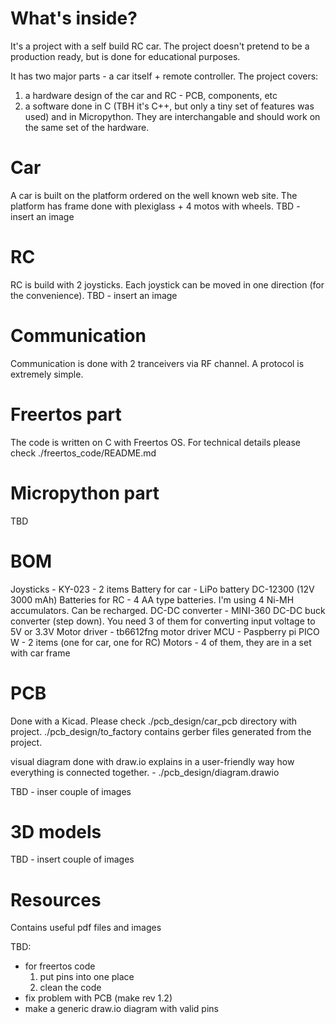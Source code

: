# What's inside?
It's a project with a self build RC car. The project doesn't pretend to be a production ready, but is done for educational purposes.

It has two major parts - a car itself + remote controller.
The project covers:
1) a hardware design of the car and RC - PCB, components, etc
2) a software done in C (TBH it's C++, but only a tiny set of features was used) and in Micropython. They are interchangable and should work on the same set of the hardware.

# Car
A car is built on the platform ordered on the well known web site. The platform has frame done with plexiglass + 4 motos with wheels.
TBD - insert an image

# RC
RC is build with 2 joysticks. Each joystick can be moved in one direction (for the convenience).
TBD - insert an image

# Communication
Communication is done with 2 tranceivers via RF channel. A protocol is extremely simple.

# Freertos part
The code is written on C with Freertos OS. For technical details please check ./freertos_code/README.md

# Micropython part
TBD

# BOM
Joysticks - KY-023 - 2 items
Battery for car - LiPo battery DC-12300 (12V 3000 mAh)
Batteries for RC - 4 AA type batteries. I'm using 4 Ni-MH accumulators. Can be recharged.
DC-DC converter - MINI-360 DC-DC buck converter (step down). You need 3 of them for converting input voltage to 5V or 3.3V
Motor driver - tb6612fng motor driver
MCU - Paspberry pi PICO W - 2 items (one for car, one for RC)
Motors - 4 of them, they are in a set with car frame

# PCB
Done with a Kicad. Please check ./pcb_design/car_pcb directory with project. ./pcb_design/to_factory contains gerber files generated from the project.

visual diagram done with draw.io explains in a user-friendly way how everything is connected together. - ./pcb_design/diagram.drawio

TBD - inser couple of images

# 3D models
TBD - insert couple of images

# Resources
Contains useful pdf files and images


TBD:
- for freertos code
	1) put pins into one place
	2) clean the code
- fix problem with PCB (make rev 1.2)
- make a generic draw.io diagram with valid pins
